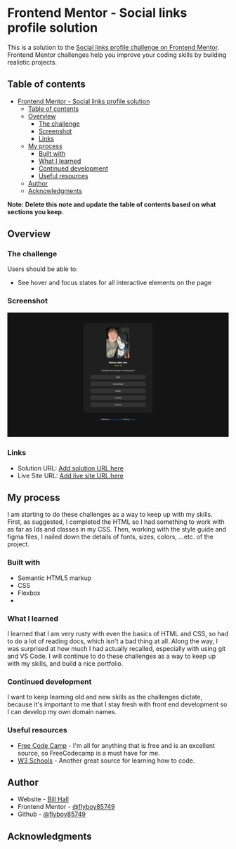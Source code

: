 # Frontend Mentor - Social links profile solution

This is a solution to the [Social links profile challenge on Frontend Mentor](https://www.frontendmentor.io/challenges/social-links-profile-UG32l9m6dQ). Frontend Mentor challenges help you improve your coding skills by building realistic projects.

## Table of contents

- [Frontend Mentor - Social links profile solution](#frontend-mentor---social-links-profile-solution)
  - [Table of contents](#table-of-contents)
  - [Overview](#overview)
    - [The challenge](#the-challenge)
    - [Screenshot](#screenshot)
    - [Links](#links)
  - [My process](#my-process)
    - [Built with](#built-with)
    - [What I learned](#what-i-learned)
    - [Continued development](#continued-development)
    - [Useful resources](#useful-resources)
  - [Author](#author)
  - [Acknowledgments](#acknowledgments)

**Note: Delete this note and update the table of contents based on what sections you keep.**

## Overview

### The challenge

Users should be able to:

- See hover and focus states for all interactive elements on the page

### Screenshot

![](./preview.jpg)

### Links

- Solution URL: [Add solution URL here](https://flyboy85749.github.io/social-links-profile-main/)
- Live Site URL: [Add live site URL here](https://flyboy85749.github.io/social-links-profile-main/)

## My process

I am starting to do these challenges as a way to keep up with my skills. First, as suggested, I completed the HTML so I had something to work with as far as Ids and classes in my CSS. Then, working with the style guide and figma files, I nailed down the details of fonts, sizes, colors, ...etc. of the project.

### Built with

- Semantic HTML5 markup
- CSS
- Flexbox
-

### What I learned

I learned that I am very rusty with even the basics of HTML and CSS, so had to do a lot of reading docs, which isn't a bad thing at all. Along the way, I was surprised at how much I had actually recalled, especially with using git and VS Code. I will continue to do these challenges as a way to keep up with my skills, and build a nice portfolio.

### Continued development

I want to keep learning old and new skills as the challenges dictate, because it's important to me that I stay fresh with front end development so I can develop my own domain names.

### Useful resources

- [Free Code Camp](https://www.freecodecamp.org/) - I'm all for anything that is free and is an excellent source, so FreeCodecamp is a must have for me.
- [W3 Schools](https://www.w3schools.com/) - Another great source for learning how to code.

## Author

- Website - [Bill Hall](https://christianwebdeveloper.com/)
- Frontend Mentor - [@flyboy85749](https://www.frontendmentor.io/profile/flyboy85749)
- Github - [@flyboy85749](https:/github.com/flyboy85749)

## Acknowledgments
